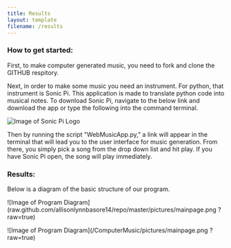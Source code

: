 ```yaml
---
title: Results
layout: template
filename: /results
--- 
```

### How to get started:


First, to make computer generated music, you need to fork and clone the GITHUB respitory.

Next, in order to make some music you need an instrument. For python, that instrument is Sonic Pi. This application is made to translate python code into musical notes. To download Sonic Pi, navigate to the below link and download the app or type the following into the command terminal. 


![Image of Sonic Pi Logo](http://sonic-pi.net/images/logo.png)

Then by running the script "WebMusicApp.py," a link will appear in the terminal that will lead you to the user interface for music generation. From there, you simply pick a song from the drop down list and hit play. If you have Sonic Pi open, the song will play immediately. 

### Results:

Below is a diagram of the basic structure of our program.

![Image of Program Diagram](raw.github.com/allisonlynnbasore14/repo/master/pictures/mainpage.png ?raw=true)
 
![Image of Program Diagram](/ComputerMusic/pictures/mainpage.png ?raw=true)

